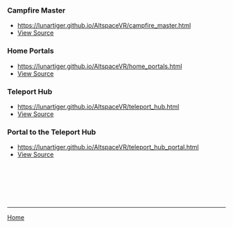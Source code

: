 <p>
	<h3>Campfire Master</h3>
		<ul>
			<li><a href="https://lunartiger.github.io/AltspaceVR/campfire_master.html">https://lunartiger.github.io/AltspaceVR/campfire_master.html</a></li>
			<li><a href="https://github.com/LunarTiger/AltspaceVR/blob/master/campfire_master.html">View Source</a></li>
			</ul>
	<h3>Home Portals</h3>
		<ul>
			<li><a href="https://lunartiger.github.io/AltspaceVR/home_portals.html">https://lunartiger.github.io/AltspaceVR/home_portals.html</a></li>
			<li><a href="https://github.com/LunarTiger/AltspaceVR/blob/master/home_portals.html">View Source</a></li>
		</ul>
	<h3>Teleport Hub</h3>
		<ul>
			<li><a href="https://lunartiger.github.io/AltspaceVR/teleport_hub.html">https://lunartiger.github.io/AltspaceVR/teleport_hub.html</a></li>
			<li><a href="https://github.com/LunarTiger/AltspaceVR/blob/master/teleport_hub.html">View Source</a></li>
		</ul>
	<h3>Portal to the Teleport Hub</h3>
		<ul>
			<li><a href="https://lunartiger.github.io/AltspaceVR/teleport_hub_portal.html">https://lunartiger.github.io/AltspaceVR/teleport_hub_portal.html</a></li>
			<li><a href="https://github.com/LunarTiger/AltspaceVR/blob/master/teleport_hub_portal.html">View Source</a></li>
		</ul>
	<br><br><br><br><br>
	<hr />
	<a href="https://lunartiger.github.io/home/">Home</a>
</p>
